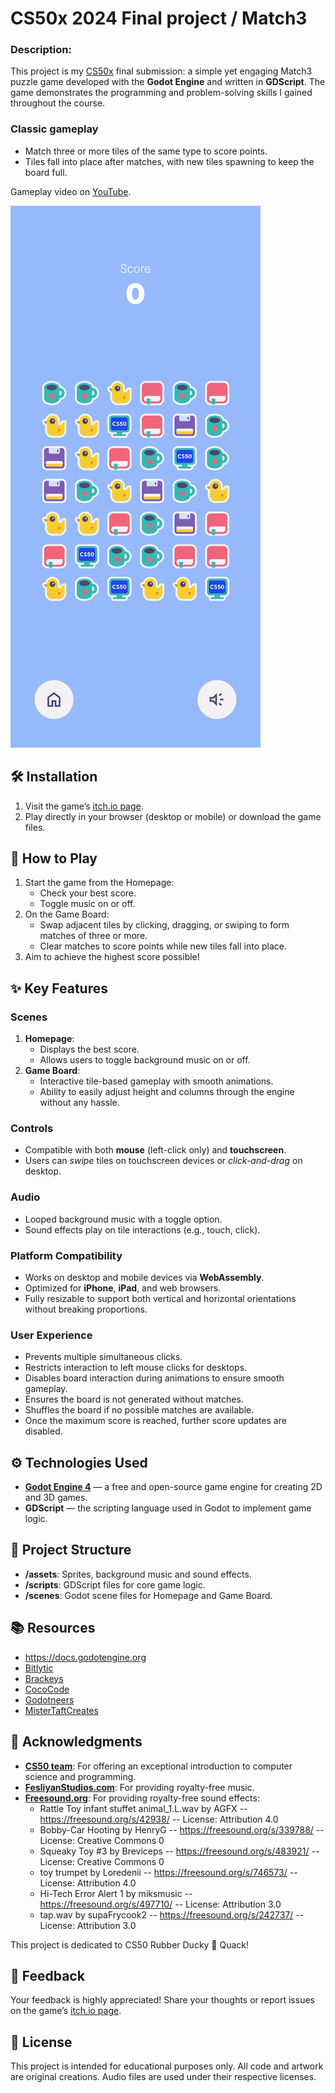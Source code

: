 # CS50x 2024 Final project / Match3

### Description:

This project is my [CS50x](https://cs50.harvard.edu/x/2024/) final submission: a simple yet engaging Match3 puzzle 
game developed with the **Godot Engine** and written in **GDScript**. The game demonstrates the programming and 
problem-solving skills I gained throughout the course.

### Classic gameplay
- Match three or more tiles of the same type to score points.
- Tiles fall into place after matches, with new tiles spawning to keep the board full.

Gameplay video on [YouTube](https://youtube.com/shorts/FJI9hOVIjZY).

![cs50-fp-match3.gif](doc/cs50-fp-match3.gif)

## 🛠️ Installation
1. Visit the game’s [itch.io page](https://raydtutto.itch.io/cs50x-fp-match3).
2. Play directly in your browser (desktop or mobile) or download the game files.

## 🦆 How to Play
1. Start the game from the Homepage:
    - Check your best score.
    - Toggle music on or off.
2. On the Game Board:
    - Swap adjacent tiles by clicking, dragging, or swiping to form matches of three or more.
    - Clear matches to score points while new tiles fall into place.
3. Aim to achieve the highest score possible!

## ✨ Key Features

### Scenes
1. **Homepage**:
    - Displays the best score.
    - Allows users to toggle background music on or off.
2. **Game Board**:
    - Interactive tile-based gameplay with smooth animations.
    - Ability to easily adjust height and columns through the engine without any hassle.

### Controls
- Compatible with both **mouse** (left-click only) and **touchscreen**.
- Users can _swipe_ tiles on touchscreen devices or _click-and-drag_ on desktop.

### Audio
- Looped background music with a toggle option.
- Sound effects play on tile interactions (e.g., touch, click).

### Platform Compatibility
- Works on desktop and mobile devices via **WebAssembly**.
- Optimized for **iPhone**, **iPad**, and web browsers.
- Fully resizable to support both vertical and horizontal orientations without breaking proportions.

### User Experience
- Prevents multiple simultaneous clicks.
- Restricts interaction to left mouse clicks for desktops.
- Disables board interaction during animations to ensure smooth gameplay.
- Ensures the board is not generated without matches.
- Shuffles the board if no possible matches are available.
- Once the maximum score is reached, further score updates are disabled.

## ⚙️ Technologies Used
- **[Godot Engine 4](https://godotengine.org/)** — a free and open-source game engine for creating 2D and 3D games.
- **GDScript** — the scripting language used in Godot to implement game logic.

## 📁 Project Structure
- **/assets**: Sprites, background music and sound effects.
- **/scripts**: GDScript files for core game logic.
- **/scenes**: Godot scene files for Homepage and Game Board.

## 📚 Resources
- https://docs.godotengine.org
- [Bitlytic](https://www.youtube.com/@Bitlytic)
- [Brackeys](https://www.youtube.com/@Brackeys)
- [CocoCode](https://www.youtube.com/@CocoCode)
- [Godotneers](https://www.youtube.com/@godotneers)
- [MisterTaftCreates](https://www.youtube.com/@MisterTaftCreates)

## 🌈 Acknowledgments
- [**CS50 team**](https://cs50.harvard.edu/x/2024/): For offering an exceptional introduction to computer science and programming.
- [**FesliyanStudios.com**](https://www.FesliyanStudios.com): For providing royalty-free music.
- [**Freesound.org**](https://freesound.org): For providing royalty-free sound effects:
  - Rattle Toy infant stuffet animal_1.L.wav by AGFX -- https://freesound.org/s/42938/ -- License: Attribution 4.0
  - Bobby-Car Hooting by HenryG -- https://freesound.org/s/339788/ -- License: Creative Commons 0
  - Squeaky Toy #3 by Breviceps -- https://freesound.org/s/483921/ -- License: Creative Commons 0
  - toy trumpet by Loredenii -- https://freesound.org/s/746573/ -- License: Attribution 4.0
  - Hi-Tech Error Alert 1 by miksmusic -- https://freesound.org/s/497710/ -- License: Attribution 3.0
  - tap.wav by supaFrycook2 -- https://freesound.org/s/242737/ -- License: Attribution 3.0

This project is dedicated to CS50 Rubber Ducky 🦆 Quack!

## 📝 Feedback
Your feedback is highly appreciated! Share your thoughts or report issues on the game’s [itch.io page](https://raydtutto.itch.io/cs50x-fp-match3).

## 📄 License
This project is intended for educational purposes only. All code and artwork are original creations. Audio files are used under their respective licenses.
